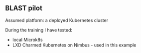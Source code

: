 ## BLAST pilot

Assumed platform: a deployed Kubernetes cluster

During the training I have tested:
* local Microk8s
* LXD Charmed Kubernetes on Nimbus - used in this example
